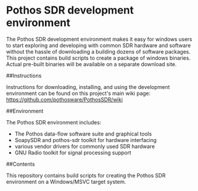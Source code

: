 # Pothos SDR development environment

The Pothos SDR development environment makes it easy for windows users
to start exploring and developing with common SDR hardware and software
without the hassle of downloading a building dozens of software packages.
This project contains build scripts to create a package of windows binaries.
Actual pre-built binaries will be available on a separate download site.

##Instructions

Instructions for downloading, installing,
and using the development environment
can be found on this project's main wiki page:
https://github.com/pothosware/PothosSDR/wiki

##Environment

The Pothos SDR environment includes:

* The Pothos data-flow software suite and graphical tools
* SoapySDR and pothos-sdr toolkit for hardware interfacing
* various vendor drivers for commonly used SDR hardware
* GNU Radio toolkit for signal processing support

##Contents

This repository contains build scripts for creating
the Pothos SDR environment on a Windows/MSVC target system.
